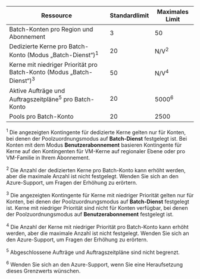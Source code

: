 | **Ressource** | **Standardlimit** | **Maximales Limit** |
| --- | --- | --- |
| Batch-Konten pro Region und Abonnement | 3 |50 |
| Dedizierte Kerne pro Batch-Konto (Modus „Batch-Dienst“)<sup>1</sup> | 20 | N/V<sup>2</sup> |
| Kerne mit niedriger Priorität pro Batch-Konto (Modus „Batch-Dienst“)<sup>3</sup> | 50 | N/V<sup>4</sup> |
| Aktive Aufträge und Auftragszeitpläne<sup>5</sup> pro Batch-Konto | 20 | 5000<sup>6</sup> |
| Pools pro Batch-Konto | 20 | 2500 |

<sup>1</sup> Die angezeigten Kontingente für dedizierte Kerne gelten nur für Konten, bei denen der Poolzuordnungsmodus auf **Batch-Dienst** festgelegt ist. Bei Konten mit dem Modus **Benutzerabonnement** basieren Kontingente für Kerne auf den Kontingenten für VM-Kerne auf regionaler Ebene oder pro VM-Familie in Ihrem Abonnement.

<sup>2</sup> Die Anzahl der dedizierten Kerne pro Batch-Konto kann erhöht werden, aber die maximale Anzahl ist nicht festgelegt. Wenden Sie sich an den Azure-Support, um Fragen der Erhöhung zu erörtern.

<sup>3</sup> Die angezeigten Kontingente für Kerne mit niedriger Priorität gelten nur für Konten, bei denen der Poolzuordnungsmodus auf **Batch-Dienst** festgelegt ist. Kerne mit niedriger Priorität sind nicht für Konten verfügbar, bei denen der Poolzuordnungsmodus auf **Benutzerabonnement** festgelegt ist.

<sup>4</sup> Die Anzahl der Kerne mit niedriger Priorität pro Batch-Konto kann erhöht werden, aber die maximale Anzahl ist nicht festgelegt. Wenden Sie sich an den Azure-Support, um Fragen der Erhöhung zu erörtern.

<sup>5</sup> Abgeschlossene Aufträge und Auftragszeitpläne sind nicht begrenzt.

<sup>6</sup> Wenden Sie sich an den Azure-Support, wenn Sie eine Heraufsetzung dieses Grenzwerts wünschen.
